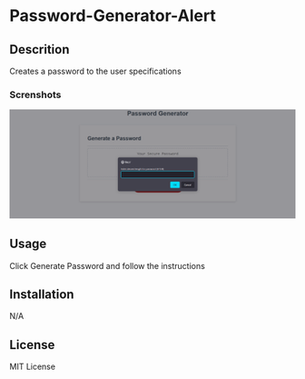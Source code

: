 # Password-Generator-Alert

## Descrition
Creates a password to the user specifications

### Screnshots
![](./assets/images/pw-gen.png)

## Usage

Click Generate Password and follow the instructions 

## Installation 
N/A

## License
MIT License
